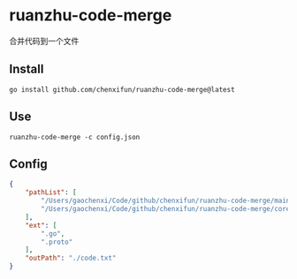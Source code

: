# ruanzhu-code-merge

合并代码到一个文件

## Install
``` shell
go install github.com/chenxifun/ruanzhu-code-merge@latest
```

## Use

```shell
ruanzhu-code-merge -c config.json
```

## Config
``` json
{
	"pathList": [
		"/Users/gaochenxi/Code/github/chenxifun/ruanzhu-code-merge/main.go",
		"/Users/gaochenxi/Code/github/chenxifun/ruanzhu-code-merge/core"
	],
	"ext": [
		".go",
		".proto"
	],
	"outPath": "./code.txt"
}
```
